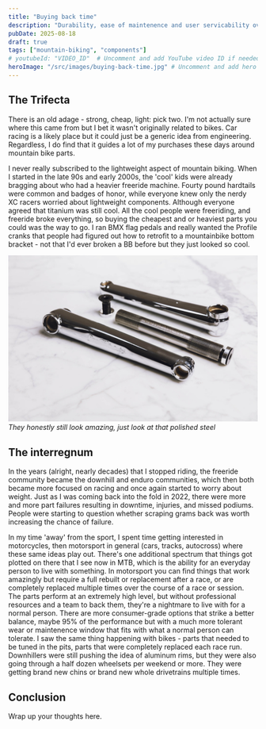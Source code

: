 ```yaml
---
title: "Buying back time"
description: "Durability, ease of maintenence and user servicability over everthing else."
pubDate: 2025-08-18
draft: true
tags: ["mountain-biking", "components"]
# youtubeId: "VIDEO_ID"  # Uncomment and add YouTube video ID if needed
heroImage: "/src/images/buying-back-time.jpg" # Uncomment and add hero image path if needed
---
```


## The Trifecta

There is an old adage - strong, cheap, light: pick two. I'm not actually sure where this came from but I bet it wasn't originally related to bikes. Car racing is a likely place but it could just be a generic idea from engineering. Regardless, I do find that it guides a lot of my purchases these days around mountain bike parts.

I never really subscribed to the lightweight aspect of mountain biking. When I started in the late 90s and early 2000s, the 'cool' kids were already bragging about who had a heavier freeride machine. Fourty pound hardtails were common and badges of honor, while everyone knew only the nerdy XC racers worried about lightweight components. Although everyone agreed that titanium was still cool. All the cool people were freeriding, and freeride broke everything, so buying the cheapest and or heaviest parts you could was the way to go. I ran BMX flag pedals and really wanted the Profile cranks that people had figured out how to retrofit to a mountainbike bottom bracket - not that I'd ever broken a BB before but they just looked so cool.

![profile cranks](/src/images/buying-back-time2.jpg)
_They honestly still look amazing, just look at that polished steel_

## The interregnum

In the years (alright, nearly decades) that I stopped riding, the freeride community became the downhill and enduro communities, which then both became more focused on racing and once again started to worry about weight. Just as I was coming back into the fold in 2022, there were more and more part failures resulting in downtime, injuries, and missed podiums. People were starting to question whether scraping grams back was worth increasing the chance of failure.

In my time 'away' from the sport, I spent time getting interested in motorcycles, then motorsport in general (cars, tracks, autocross) where these same ideas play out. There's one additional spectrum that things got plotted on there that I see now in MTB, which is the ability for an everyday person to live with something. In motorsport you can find things that work amazingly but require a full rebuilt or replacement after a race, or are completely replaced multiple times over the course of a race or session. The parts perform at an extremely high level, but without professional resources and a team to back them, they're a nightmare to live with for a normal person. There are more consumer-grade options that strike a better balance, maybe 95% of the performance but with a much more tolerant wear or maintenence window that fits with what a normal person can tolerate. I saw the same thing happening with bikes - parts that needed to be tuned in the pits, parts that were completely replaced each race run. Downhillers were still pushing the idea of aluminum rims, but they were also going through a half dozen wheelsets per weekend or more. They were getting brand new chins or brand new whole drivetrains multiple times.

## Conclusion

Wrap up your thoughts here.
